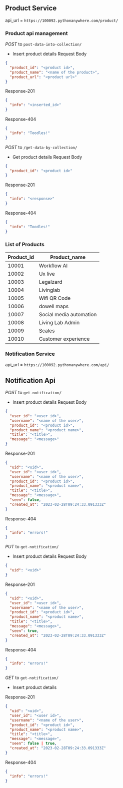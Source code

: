 ## Product Service

api_url = `https://100092.pythonanywhere.com/product/`

### Product api management

_POST_ to `post-data-into-collection/`

- Insert product details
  Request Body

```json
{
  "product_id": "<product id>",
  "product_name": "<name of the product>",
  "product_url": "<product url>"
}
```

Response-201

```json
{
  "info": "<inserted_id>"
}
```

Response-404

```json
{
  "info": "Toodles!"
}
```

_POST_ to `/get-data-by-collection/`

- Get product details
  Request Body

```json
{
  "product_id": "<product id>"
}
```

Response-201

```json
{
  "info": "<response>"
}
```

Response-404

```json
{
  "info": "Toodles!"
}
```

### List of Products

| Product_id | Product_name            |
| ---------- | ----------------------- |
| 10001      | Workflow AI             |
| 10002      | Ux live                 |
| 10003      | Legalzard               |
| 10004      | Livinglab               |
| 10005      | Wifi QR Code            |
| 10006      | dowell maps             |
| 10007      | Social media automation |
| 10008      | Living Lab Admin        |
| 10009      | Scales                  |
| 10010      | Customer experience     |

### Notification Service

api_url = `https://100092.pythonanywhere.com/api/`

## Notification Api

_POST_ to `get-notification/`

- Insert product details
  Request Body

```json
{
  "user_id": "<user id>",
  "username": "<name of the user>",
  "product_id": "<product id>",
  "product_name": "<product name>",
  "title": "<title>",
  "message": "<message>"
}
```

Response-201

```json
{
  "uid": "<uid>",
  "user_id": "<user id>",
  "username": "<name of the user>",
  "product_id": "<product id>",
  "product_name": "<product name>",
  "title": "<title>",
  "message": "<message>",
  "seen": false,
  "created_at": "2023-02-28T09:24:33.091333Z"
}
```

Response-404

```json
{
  "info": "errors!"
}
```

_PUT_ to `get-notification/`

- Insert product details
  Request Body

```json
{
  "uid": "<uid>"
}
```

Response-201

```json
{
  "uid": "<uid>",
  "user_id": "<user id>",
  "username": "<name of the user>",
  "product_id": "<product id>",
  "product_name": "<product name>",
  "title": "<title>",
  "message": "<message>",
  "seen": true,
  "created_at": "2023-02-28T09:24:33.091333Z"
}
```

Response-404

```json
{
  "info": "errors!"
}
```

_GET_ to `get-notification/`

- Insert product details

Response-201

```json
{
  "uid": "<uid>",
  "user_id": "<user id>",
  "username": "<name of the user>",
  "product_id": "<product id>",
  "product_name": "<product name>",
  "title": "<title>",
  "message": "<message>",
  "seen": false | true,
  "created_at": "2023-02-28T09:24:33.091333Z"
}
```

Response-404

```json
{
  "info": "errors!"
}
```
